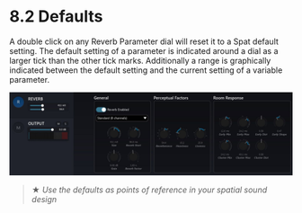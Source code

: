 # 8.2 Defaults

A double click on any Reverb Parameter dial will reset it to a Spat default setting.
The default setting of a parameter is indicated around a dial as a larger tick than
the other tick marks. Additionally a range is graphically indicated between the default setting and the current setting of a variable parameter.

![](include/SpatRevolution_UserGuide_-146.jpg)

> ★ _Use the defaults as points of reference in your spatial sound design_

